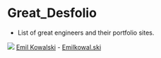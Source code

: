 # Great_Desfolio
- List of great engineers and their portfolio sites. 


<img src="https://x.com/emilkowalski_/photo"  /> [Emil Kowalski](https://x.com/emilkowalski_) - [Emilkowal.ski](https://emilkowal.ski)
